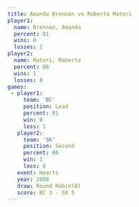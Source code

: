 ```yaml
---
title: Amanda Brennan vs Roberta Materi
player1:               
  name: Brennan, Amanda
  percent: 81          
  wins: 0              
  losses: 1            
player2:               
  name: Materi, Roberta
  percent: 86          
  wins: 1              
  losses: 0            
games:
 - player1:        
     team: 'BC'    
     position: Lead
     percent: 81   
     win: 0        
     loss: 1       
   player2:          
     team: 'SK'      
     position: Second
     percent: 86     
     win: 1          
     loss: 0         
   event: Hearts       
   year: 2008          
   draw: Round Robin(8)
   score: BC 3 - SK 5  
---
```

